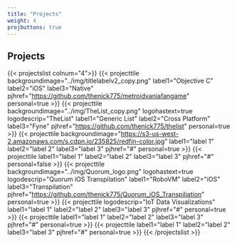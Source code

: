 ```yaml
---
title: "Projects"
weight: 4
projbuttons: true
---
```


## Projects

{{< projectslist colnum="4">}}
    {{< projecttile backgroundimage="../img/titlelabelv2_copy.png" label1="Objective C" label2="iOS" label3="Native" pjhref="https://github.com/thenick775/metroidvaniafangame" personal=true >}}
    {{< projecttile backgroundimage="../img/TheList_copy.png" logohastext=true logodescrip="TheList" label1="Generic List" label2="Cross Platform" label3="Fyne" pjhref="https://github.com/thenick775/thelist" personal=true >}}
    {{< projecttile backgroundimage="https://s3-us-west-2.amazonaws.com/s.cdpn.io/235825/redfin-color.jpg" label1="label 1" label2="label 2" label3="label 3" pjhref="#" personal=true >}}
    {{< projecttile label1="label 1" label2="label 2" label3="label 3" pjhref="#" personal=false >}}
    {{< projecttile backgroundimage="../img/Quorum_logo.png" logohastext=true logodescrip="Quorum iOS Transpilation" label1="RoboVM" label2="iOS" label3="Transpilation" pjhref="https://github.com/thenick775/Quorum_iOS_Transpiliation" personal=true >}}
    {{< projecttile logodescrip="IoT Data Visualizations" label1="label 1" label2="label 2" label3="label 3" pjhref="#" personal=true >}}
    {{< projecttile label1="label 1" label2="label 2" label3="label 3" pjhref="#" personal=true >}}
    {{< projecttile label1="label 1" label2="label 2" label3="label 3" pjhref="#" personal=true >}}
{{< /projectslist >}}


